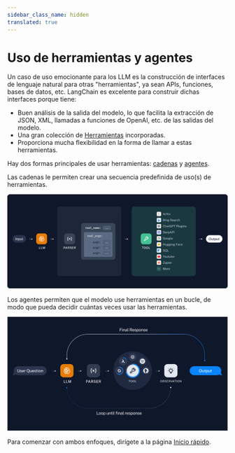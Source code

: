 ```yaml
---
sidebar_class_name: hidden
translated: true
---
```


# Uso de herramientas y agentes

Un caso de uso emocionante para los LLM es la construcción de interfaces de lenguaje natural para otras "herramientas", ya sean APIs, funciones, bases de datos, etc. LangChain es excelente para construir dichas interfaces porque tiene:

- Buen análisis de la salida del modelo, lo que facilita la extracción de JSON, XML, llamadas a funciones de OpenAI, etc. de las salidas del modelo.
- Una gran colección de [Herramientas](/docs/integrations/tools) incorporadas.
- Proporciona mucha flexibilidad en la forma de llamar a estas herramientas.

Hay dos formas principales de usar herramientas: [cadenas](/docs/modules/chains) y [agentes](/docs/modules/agents/).

Las cadenas le permiten crear una secuencia predefinida de uso(s) de herramientas.

![chain](../../../../../../static/img/tool_chain.svg)

Los agentes permiten que el modelo use herramientas en un bucle, de modo que pueda decidir cuántas veces usar las herramientas.

![agent](../../../../../../static/img/tool_agent.svg)

Para comenzar con ambos enfoques, dirígete a la página [Inicio rápido](/docs/use_cases/tool_use/quickstart).
